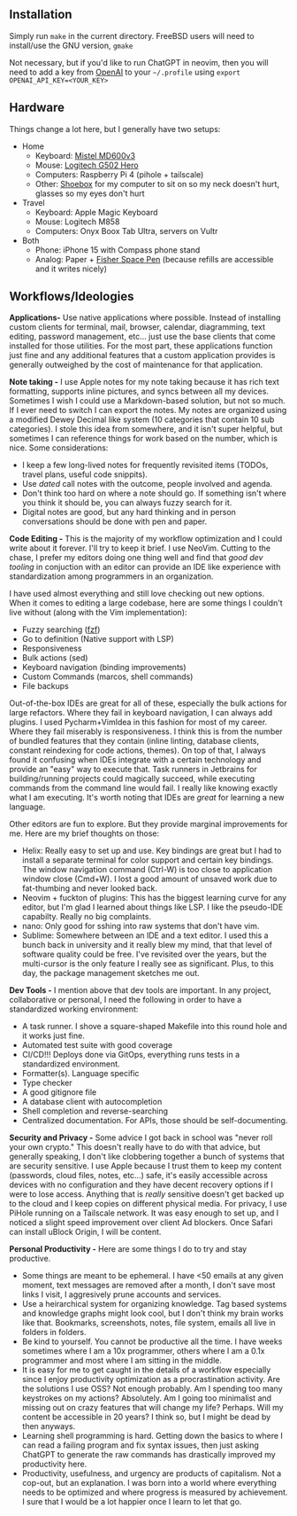 ## Installation

Simply run `make` in the current directory. FreeBSD users will need to install/use the GNU version, `gmake`

Not necessary, but if you'd like to run ChatGPT in neovim, then you will
need to add a key from [OpenAI](https://platform.openai.com/api-keys) to your
`~/.profile` using `export OPENAI_API_KEY=<YOUR_KEY>`

## Hardware

Things change a lot here, but I generally have two setups:

- Home
    - Keyboard: [Mistel MD600v3](https://mistelkeyboard.com/products/d7283e95f4ffcbc7b90f2dc54d1a0468)
    - Mouse: [Logitech G502 Hero](https://www.logitechg.com/en-us/products/gaming-mice/g502-hero-gaming-mouse.910-005469.html)
    - Computers: Raspberry Pi 4 (pihole + tailscale)
    - Other: [Shoebox](https://www.outdoorgearlab.com/reviews/climbing/climbing-shoes-womens/scarpa-furia-s) for my computer to sit on so my neck doesn't hurt, glasses so my eyes don't hurt
- Travel
    - Keyboard: Apple Magic Keyboard
    - Mouse: Logitech M858
    - Computers: Onyx Boox Tab Ultra, servers on Vultr
- Both
    - Phone: iPhone 15 with Compass phone stand
    - Analog: Paper + [Fisher Space Pen](https://www.spacepen.com) (because refills are accessible and it writes nicely)


## Workflows/Ideologies

**Applications-** Use native applications where possible. Instead of installing custom clients for terminal, 
mail, browser, calendar, diagramming, text editing, password management, etc... just use the base clients 
that come installed for those utilities. For the most part, these applications function just fine and any 
additional features that a custom application provides is generally outweighed by the cost of maintenance 
for that application.

**Note taking -** I use Apple notes for my note taking because it has rich text formatting, supports inline
pictures, and syncs between all my devices. Sometimes I wish I could use a Markdown-based solution, but not
so much. If I ever need to switch I can export the notes. My notes are organized using a modified Dewey
Decimal like system (10 categories that contain 10 sub categories). I stole this idea from somewhere, and it
isn't super helpful, but sometimes I can reference things for work based on the number, which is nice. Some
considerations:

- I keep a few long-lived notes for frequently revisited items (TODOs, travel plans, useful code snippits).
- Use _dated_ call notes with the outcome, people involved and agenda.
- Don't think too hard on where a note should go. If something isn't where you think it should be, you can always fuzzy search for it.
- Digital notes are good, but any hard thinking and in person conversations should be done with pen and paper.

**Code Editing -** This is the majority of my workflow optimization and I could write about it forever. I'll try to keep it brief. I use NeoVim. Cutting to the chase, I prefer my editors doing one thing well and find that _good dev tooling_ in conjuction with an editor can provide an IDE like experience with standardization among programmers in an organization.

I have used almost everything and still love checking out new options. When it comes to editing a large codebase, here are some things I couldn't live without (along with the Vim implementation):

- Fuzzy searching ([fzf](https://github.com/junegunn/fzf))
- Go to definition (Native support with LSP)
- Responsiveness
- Bulk actions (sed)
- Keyboard navigation (binding improvements)
- Custom Commands (marcos, shell commands)
- File backups

Out-of-the-box IDEs are great for all of these, especially the bulk actions for large refactors. Where they fail in keyboard navigation, I can always add plugins. I used Pycharm+VimIdea in this fashion for most of my career. Where they fail miserably is responsiveness. I think this is from the number of bundled features that they contain (inline linting, database clients, constant reindexing for code actions, themes). On top of that, I always found it confusing when IDEs integrate with a certain technology and provide an "easy" way to execute that. Task runners in Jetbrains for building/running projects could magically succeed, while executing commands from the command line would fail. I really like knowing exactly what I am executing. It's worth noting that IDEs are _great_ for learning a new language.

Other editors are fun to explore. But they provide marginal improvements for me. Here are my brief thoughts on those:
- Helix: Really easy to set up and use. Key bindings are great but I had to install a separate terminal for color support and certain key bindings. The window navigation command (Ctrl-W) is too close to application window close (Cmd+W). I lost a good amount of unsaved work due to fat-thumbing and never looked back. 
- Neovim + fuckton of plugins: This has the biggest learning curve for any editor, but I'm glad I learned about things like LSP. I like the pseudo-IDE capabilty. Really no big complaints.
- nano: Only good for sshing into raw systems that don't have vim.
- Sublime: Somewhere between an IDE and a text editor. I used this a bunch back in university and it really blew my mind, that that level of software quality could be free. I've revisited over the years, but the multi-cursor is the only feature I really see as significant. Plus, to this day, the package management sketches me out.

**Dev Tools -** I mention above that dev tools are important. In any project, collaborative or personal, I need the following in order to have a standardized working environment:

- A task runner. I shove a square-shaped Makefile into this round hole and it works just fine.
- Automated test suite with good coverage
- CI/CD!!! Deploys done via GitOps, everything runs tests in a standardized environment.
- Formatter(s). Language specific
- Type checker
- A good gitignore file
- A database client with autocompletion
- Shell completion and reverse-searching
- Centralized documentation. For APIs, those should be self-documenting.

**Security and Privacy -** Some advice I got back in school was "never roll your own crypto." This doesn't really have to do with that advice, but generally speaking, I don't like clobbering together a bunch of systems that are security sensitive. I use Apple because I trust them to keep my content (passwords, cloud files, notes, etc...) safe, it's easily accessible across devices with no configuration and they have decent recovery options if I were to lose access. Anything that is _really_ sensitive doesn't get backed up to the cloud and I keep copies on different physical media. For privacy, I use PiHole running on a Tailscale network. It was easy enough to set up, and I noticed a slight speed improvement over client Ad blockers. Once Safari can install uBlock Origin, I will be content.

**Personal Productivity -** Here are some things I do to try and stay productive. 

- Some things are meant to be ephemeral. I have <50 emails at any given moment, text messages are removed after a month, I don't save most links I visit, I aggresively prune accounts and services.
- Use a heirarchical system for organizing knowledge. Tag based systems and knowledge graphs might look cool, but I don't think my brain works like that. Bookmarks, screenshots, notes, file system, emails all live in folders in folders.
- Be kind to yourself. You cannot be productive all the time. I have weeks sometimes where I am a 10x programmer, others where I am a 0.1x programmer and most where I am sitting in the middle.
- It is easy for me to get caught in the details of a workflow especially since I enjoy productivity optimization as a procrastination activity. Are the solutions I use OSS? Not enough probably. Am I spending too many keystrokes on my actions? Absolutely. Am I going too minimalist and missing out on crazy features that will change my life? Perhaps. Will my content be accessible in 20 years? I think so, but I might be dead by then anyways.
- Learning shell programming is hard. Getting down the basics to where I can read a failing program and fix syntax issues, then just asking ChatGPT to generate the raw commands has drastically improved my productivity here.
- Productivity, usefulness, and urgency are products of capitalism. Not a cop-out, but an explanation. I was born into a world where everything needs to be optimized and where progress is measured by achievement. I sure that I would be a lot happier once I learn to let that go.
